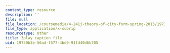 ```yaml
---
content_type: resource
description: ''
file: null
file_location: /coursemedia/4-241j-theory-of-city-form-spring-2013/19730b3e56adf5774bd991fd40d6b705_4DX9GM_kZmc.srt
file_type: application/x-subrip
resourcetype: Other
title: 3play caption file
uid: 19730b3e-56ad-f577-4bd9-91fd40d6b705
---
```

